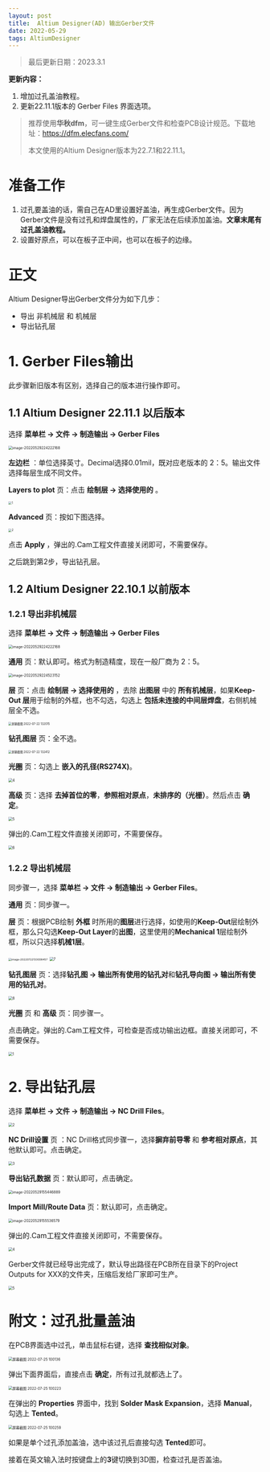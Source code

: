 ```yaml
---
layout: post
title: 	Altium Designer(AD) 输出Gerber文件
date: 2022-05-29
tags: AltiumDesigner
---
```



> 最后更新日期：2023.3.1

**更新内容：**

1. 增加过孔盖油教程。 
2. 更新22.11.1版本的 Gerber Files 界面选项。 


> 推荐使用**华秋dfm**，可一键生成Gerber文件和检查PCB设计规范。下载地址：<https://dfm.elecfans.com/>
>
> 本文使用的Altium Designer版本为22.7.1和22.11.1。

# 准备工作

1. 过孔要盖油的话，需自己在AD里设置好盖油，再生成Gerber文件。因为Gerber文件是没有过孔和焊盘属性的，厂家无法在后续添加盖油。**文章末尾有过孔盖油教程。**  
2. 设置好原点，可以在板子正中间，也可以在板子的边缘。  

# 正文

Altium Designer导出Gerber文件分为如下几步：

* 导出 非机械层 和 机械层 
* 导出钻孔层 

# 1. Gerber Files输出

此步骤新旧版本有区别，选择自己的版本进行操作即可。 

## 1.1 Altium Designer 22.11.1 以后版本

选择 **菜单栏 -> 文件 -> 制造输出 -> Gerber Files**

<img src="https://s2.loli.net/2022/05/29/wU5p8SnakRWV6j3.png" alt="image-20220529224222168" style="zoom:50%;" />

**左边栏** ：单位选择英寸。Decimal选择0.01mil，既对应老版本的 2：5。输出文件选择每层生成不同文件。

**Layers to plot** 页：点击 **绘制层 -> 选择使用的** 。

<img src="https://s2.loli.net/2023/05/08/dpgfAsalwVREMui.png" alt="1" style="zoom: 40%;" />

**Advanced** 页：按如下图选择。

<img src="https://s2.loli.net/2023/05/08/LF37BPvQs5AhJSE.png" alt="2" style="zoom:40%;" />

点击 **Apply** ，弹出的.Cam工程文件直接关闭即可，不需要保存。

之后跳到第2步，导出钻孔层。

## 1.2 Altium Designer 22.10.1 以前版本

### 1.2.1 导出非机械层

选择 **菜单栏 -> 文件 -> 制造输出 -> Gerber Files**

<img src="https://s2.loli.net/2022/05/29/wU5p8SnakRWV6j3.png" alt="image-20220529224222168" style="zoom:50%;" />

**通用** 页：默认即可。格式为制造精度，现在一般厂商为 2：5。

<img src="https://s2.loli.net/2022/05/29/pcEKzAeDmoWdCHF.png" alt="image-20220529224523152" style="zoom:50%;" />

**层** 页：点击 **绘制层 -> 选择使用的** ，去除 **出图层** 中的 **所有机械层**，如果**Keep-Out 层**用于绘制的外框，也不勾选，勾选上 **包括未连接的中间层焊盘**，右侧机械层全不选。

<img src="https://s2.loli.net/2022/07/22/crI9x8peEqPLaf6.png" alt="屏幕截图 2022-07-22 132015" style="zoom: 40%;" />

**钻孔图层** 页：全不选。

<img src="https://s2.loli.net/2022/07/22/5FLTmoAO9IGabt2.png" alt="屏幕截图 2022-07-22 132412" style="zoom:40%;" />

**光圈** 页：勾选上 **嵌入的孔径(RS274X)**。

<img src="https://s2.loli.net/2022/05/29/y8Fk5SWAoxIUDtT.png" alt="4" style="zoom:50%;" />

**高级** 页：选择 **去掉首位的零**，**参照相对原点**，**未排序的（光栅）**。然后点击 **确定**。

<img src="https://s2.loli.net/2022/05/29/uiQvDfVHowMAklr.png" alt="5" style="zoom:50%;" />

弹出的.Cam工程文件直接关闭即可，不需要保存。

<img src="https://s2.loli.net/2022/05/29/i1ORDQP54JxLg3t.png" alt="6" style="zoom:50%;" />

### 1.2.2 导出机械层

同步骤一，选择 **菜单栏 -> 文件 -> 制造输出 -> Gerber Files**。

**通用** 页：同步骤一。

**层** 页：根据PCB绘制 **外框** 时所用的**图层**进行选择，如使用的**Keep-Out**层绘制外框，那么只勾选**Keep-Out Layer**的**出图**，这里使用的**Mechanical 1**层绘制外框，所以只选择**机械1层**。

<img src="https://s2.loli.net/2022/07/22/df9Uq6nm5tFKBoy.png" alt="image-20220722133008457" style="zoom:38%;" />

<img src="https://s2.loli.net/2022/05/29/Meng1FiUkT95sZS.png" alt="7" style="zoom:50%;" />


**钻孔图层** 页：选择**钻孔图 -> 输出所有使用的钻孔对**和**钻孔导向图 -> 输出所有使用的钻孔对**。

<img src="https://s2.loli.net/2022/05/29/9dLTGWuhKtFzURV.png" alt="8" style="zoom:50%;" />

**光圈** 页 和 **高级** 页：同步骤一。

点击确定。弹出的.Cam工程文件，可检查是否成功输出边框。直接关闭即可，不需要保存。

<img src="https://s2.loli.net/2022/05/29/B1uMUkFaQTOz8fj.png" alt="1" style="zoom:50%;" />

# 2. 导出钻孔层

选择 **菜单栏 -> 文件 -> 制造输出 -> NC Drill Files**。

<img src="https://s2.loli.net/2022/05/29/DR9helJKxyPdEGv.png" alt="2" style="zoom:50%;" />

**NC Drill设置** 页 ：NC Drill格式同步骤一，选择**摒弃前导零** 和 **参考相对原点**，其他默认即可。点击确定。

<img src="https://s2.loli.net/2022/05/29/NvMIKEq2WCuljwa.png" alt="3" style="zoom:50%;" />

**导出钻孔数据** 页：默认即可，点击确定。

<img src="https://s2.loli.net/2022/05/29/ly6YnXsNxkmOFJI.png" alt="image-20220529155446889" style="zoom:50%;" />

**Import Mill/Route Data** 页：默认即可，点击确定。

<img src="https://s2.loli.net/2022/05/29/Z4bj3wWPQuASKg5.png" alt="image-20220529155536579" style="zoom:50%;" />

弹出的.Cam工程文件直接关闭即可，不需要保存。

<img src="https://s2.loli.net/2022/05/29/KnOtjHu2yfQlJwZ.png" alt="4" style="zoom:50%;" />

Gerber文件就已经导出完成了，默认导出路径在PCB所在目录下的Project Outputs for XXX的文件夹，压缩后发给厂家即可生产。

<img src="https://s2.loli.net/2022/05/29/wM2CpjRiTVPJ5G3.png" alt="5" style="zoom:50%;" />

# 附文：过孔批量盖油

在PCB界面选中过孔，单击鼠标右键，选择 **查找相似对象**。

<img src="https://s2.loli.net/2022/07/25/RAIuBGZNp456xsH.png" alt="屏幕截图 2022-07-25 100136" style="zoom:50%;" />

弹出下面界面后，直接点击 **确定**，所有过孔就都选上了。

<img src="https://s2.loli.net/2022/07/25/gWrqu8pZvkTQ4Fh.png" alt="屏幕截图 2022-07-25 100223" style="zoom: 50%;" />

在弹出的 **Properties** 界面中，找到 **Solder Mask Expansion**，选择 **Manual**，勾选上 **Tented**。

<img src="https://s2.loli.net/2022/07/25/3CkxH1PU8GyZl4A.png" alt="屏幕截图 2022-07-25 100259" style="zoom:50%;" />

如果是单个过孔添加盖油，选中该过孔后直接勾选 **Tented**即可。

接着在英文输入法时按键盘上的**3**键切换到3D图，检查过孔是否盖油。